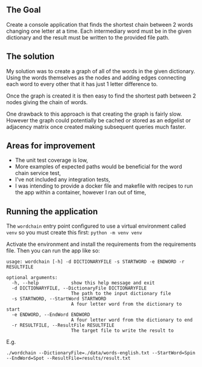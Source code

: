 ## The Goal
Create a console application that finds the shortest chain between 2 words changing one letter at a time.
Each intermediary word must be in the given dictionary and the result must be written to the provided file path.

## The solution
My solution was to create a graph of all of the words in the given dictionary. Using the words themselves
as the nodes and adding edges connecting each word to every other that it has just 1 letter difference to.

Once the graph is created it is then easy to find the shortest path between 2 nodes giving the chain of words.

One drawback to this approach is that creating the graph is fairly slow. However the graph could potentially be cached
or stored as an edgelist or adjacency matrix once created making subsequent queries much faster.

## Areas for improvement
 - The unit test coverage is low,
 - More examples of expected paths would be beneficial for the word chain service test,
 - I've not included any integration tests,
 - I was intending to provide a docker file and makefile with recipes to run the app within a container, however I ran out of time,

## Running the application
The `wordchain` entry point configured to use a virtual environment called `venv` so you must create this first:
`python -m venv venv`

Activate the environment and install the requirements from the requirements file. Then you can run the app like so:

```
usage: wordchain [-h] -d DICTIONARYFILE -s STARTWORD -e ENDWORD -r RESULTFILE

optional arguments:
  -h, --help            show this help message and exit
  -d DICTIONARYFILE, --DictionaryFile DICTIONARYFILE
                        The path to the input dictionary file
  -s STARTWORD, --StartWord STARTWORD
                        A four letter word from the dictionary to start
  -e ENDWORD, --EndWord ENDWORD
                        A four letter word from the dictionary to end
  -r RESULTFILE, --ResultFile RESULTFILE
                        The target file to write the result to
```

E.g.

`./wordchain --DictionaryFile=./data/words-english.txt --StartWord=Spin --EndWord=Spot --ResultFile=results/result.txt`
